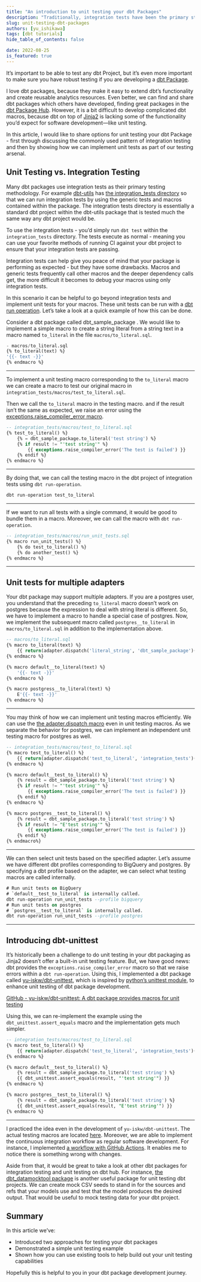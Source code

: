 ```yaml
---
title: "An introduction to unit testing your dbt Packages"
description: "Traditionally, integration tests have been the primary strategy for testing dbt Packages. In this post, Yu Ishikawa walks us through adding in unit testing as well."
slug: unit-testing-dbt-packages
authors: [yu_ishikawa]
tags: [dbt tutorials]
hide_table_of_contents: false

date: 2022-08-25
is_featured: true
---
```



It’s important to be able to test any dbt Project, but it’s even more important to make sure you have robust testing if you are developing a [dbt Package](https://docs.getdbt.com/docs/building-a-dbt-project/package-management).

I love dbt packages, because they make it easy to extend dbt’s functionality and create reusable analytics resources. Even better, we can find and share dbt packages which others have developed, finding great packages in the [dbt Package Hub](https://hub.getdbt.com/). However, it is a bit difficult to develop complicated dbt macros, because dbt on top of [Jinja2](https://palletsprojects.com/p/jinja/) is lacking some of the functionality you’d expect for software development—like unit testing.

In this article, I would like to share options for unit testing your dbt Package - first through discussing the commonly used pattern of integration testing and then by showing how we can implement unit tests as part of our testing arsenal.
<!--truncate-->

## Unit Testing vs. Integration Testing

Many dbt packages use integration tests as their primary testing methodology. For example [dbt-utils](https://github.com/dbt-labs/dbt-utils) has [the integration_tests directory](https://github.com/dbt-labs/dbt-utils/tree/main/integration_tests) so that we can run integration tests by using the generic tests and macros contained within the package. The integration tests directory is essentially a standard dbt project within the dbt-utils package that is tested much the same way any dbt project would be.

To use the integration tests - you’d simply run `dbt test` within the `integration_tests` directory. The tests execute as normal - meaning you can use your favorite methods of running CI against your dbt project to ensure that your integration tests are passing.

Integration tests can help give you peace of mind that your package is performing as expected - but they have some drawbacks. Macros and generic tests frequently call other macros and the deeper dependency calls get, the more difficult it becomes to debug your macros using only integration tests.

In this scenario it can be helpful to go beyond integration tests and implement unit tests for your macros. These unit tests can be run with a [dbt run operation](https://docs.getdbt.com/reference/commands/run-operation). Let’s take a look at a quick example of how this can be done.

Consider a dbt package called dbt_sample_package . We would like to implement a simple macro to create a string literal from a string text in a macro named `to_literal` in the file `macros/to_literal.sql`.

```sql
- macros/to_literal.sql
{% to_literal(text) %}
'{{- text -}}'
{% endmacro %}
```

---

To implement a unit testing macro corresponding to the `to_literal` macro we can create a macro to test our original macro in `integration_tests/macros/test_to_literal.sql`.

Then we call the `to_literal` macro in the testing macro. and if the result isn’t the same as expected, we raise an error using the [exceptions.raise_compiler_error macro](https://docs.getdbt.com/reference/dbt-jinja-functions/exceptions).

```sql
-- integration_tests/macros/test_to_literal.sql
{% test_to_literal() %}
	{% = dbt_sample_package.to_literal('test string') %}
	{% if result != "'test string'" %}
		{{ exceptions.raise_compiler_error('The test is failed') }}
	{% endif %}
{% endmacro %}
```

---

By doing that, we can call the testing macro in the dbt project of integration tests using `dbt run-operation`.

```sql
dbt run-operation test_to_literal
```

---

If we want to run all tests with a single command, it would be good to bundle them in a macro. Moreover, we can call the macro with `dbt run-operation`.

```sql
-- integration_tests/macros/run_unit_tests.sql
{% macro run_unit_tests() %}
	{% do test_to_literal() %}
	{% do another_test() %}
{% endmacro %}
```

---

## Unit tests for multiple adapters

Your dbt package may support multiple adapters. If you are a postgres user, you understand that the preceding `to_literal` macro doesn’t work on postgres because the expression to deal with string literal is different. So, we have to implement a macro to handle a special case of postgres. Now, we implement the subsequent macro called `postgres__to_literal` in `macros/to_literal.sql` in addition to the implementation above.

```sql
-- macros/to_literal.sql
{% macro to_literal(text) %}
	{{ return(adapter.dispatch('literal_string', 'dbt_sample_package')(text)) }}
{% endmacro %}

{% macro default__to_literal(text) %}
	'{{- text -}}'
{% endmacro %}

{% macro postgress__to_literal(text) %}
	E'{{- text -}}'
{% endmacro %}
```

---

You may think of how we can implement unit testing macros efficiently. We can use the [the adapter.dispatch macro](https://docs.getdbt.com/reference/dbt-jinja-functions/dispatch) even in unit testing macros. As we separate the behavior for postgres, we can implement an independent unit testing macro for postgres as well.

```sql
-- integration_tests/macros/test_to_literal.sql
{% macro test_to_literal() %}
	{{ return(adapter.dispatch('test_to_literal', 'integration_tests')(text)) }}
{% endmacro %}

{% macro default__test_to_literal() %}
	{% result = dbt_sample_package.to_literal('test string') %}
	{% if result != "'test string'" %}
		{{ exceptions.raise_compiler_error('The test is failed') }}
	{% endif %}
{% endmacro %}

{% macro postgres__test_to_literal() %}
	{% result = dbt_sample_package.to_literal('test string') %}
	{% if result != "E'test string'" %}
		{{ exceptions.raise_compiler_error('The test is failed') }}
	{% endif %}
{% endmacro%}
```

---

We can then select unit tests based on the specified adapter. Let’s assume we have different dbt profiles corresponding to BigQuery and postgres. By specifying a dbt profile based on the adapter, we can select what testing macros are called internally.

```sql
# Run unit tests on BigQuery
# `default__test_to_literal` is internally called.
dbt run-operation run_unit_tests --profile bigquery
# Run unit tests on postgres
# `postgres__test_to_literal` is internally called.
dbt run-operation run_unit_tests --profile postgres
```

---

## Introducing dbt-unittest

It’s historically been a challenge to do unit testing in your dbt packaging as Jinja2 doesn’t offer a built-in unit testing feature. But, we have good news: dbt provides the `exceptions.raise_compiler_error` macro so that we raise errors within a `dbt run-operation`. Using this, I implemented a dbt package called [yu-iskw/dbt-unittest](https://hub.getdbt.com/yu-iskw/dbt_unittest/latest/), which is inspired by [python’s unittest module](https://docs.python.org/3/library/unittest.html), to enhance unit testing of dbt package development.

[GitHub - yu-iskw/dbt-unittest: A dbt package provides macros for unit testing](https://github.com/yu-iskw/dbt-unittest)

Using this, we can re-implement the example using the 	`dbt_unittest.assert_equals` macro and the implementation gets much simpler.

```sql
-- integration_tests/macros/test_to_literal.sql
{% macro test_to_literal() %}
	{{ return(adapter.dispatch('test_to_literal', 'integration_tests')(text)) }}
{% endmacro %}

{% macro default__test_to_literal() %}
	{% result = dbt_sample_package.to_literal('test string') %}
	{{ dbt_unittest.assert_equals(result, "'test string'") }}
{% endmacro %}

{% macro postgres__test_to_literal() %}
	{% result = dbt_sample_package.to_literal('test string') %}
	{{ dbt_unittest.assert_equals(result, "E'test string'") }}
{% endmacro %}
```

---

I practiced the idea even in the development of `yu-iskw/dbt-unittest`. The actual testing macros are located [here](https://github.com/yu-iskw/dbt-unittest/tree/main/integration_tests/macros/tests). Moreover, we are able to implement the continuous integration workflow as regular software development. For instance, I implemented [a workflow with GitHub Actions](https://github.com/yu-iskw/dbt-unittest/blob/main/.github/workflows/unit-tests.yml). It enables me to notice there is something wrong with changes.

Aside from that, it would be great to take a look at other dbt packages for integration testing and unit testing on dbt hub. For instance, [the dbt_datamocktool package](https://hub.getdbt.com/mjirv/dbt_datamocktool/latest/) is another useful package for unit testing dbt projects. We can create mock CSV seeds to stand in for the sources and refs that your models use and test that the model produces the desired output. That would be useful to mock testing data for your dbt project.

## Summary

In this article we’ve:

- Introduced two approaches for testing your dbt packages
- Demonstrated a simple unit testing example
- Shown how you can use existing tools to help build out your unit testing capabilities

Hopefully this is helpful to you in your dbt package development journey.
